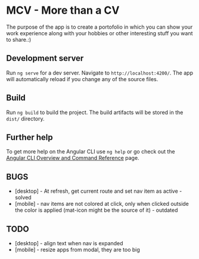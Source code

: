 # MCV - More than a CV

The purpose of the app is to create a portofolio in which you can show your work experience along with your hobbies or other interesting stuff you want to share.:)

## Development server

Run `ng serve` for a dev server. Navigate to `http://localhost:4200/`. The app will automatically reload if you change any of the source files.

## Build

Run `ng build` to build the project. The build artifacts will be stored in the `dist/` directory.

## Further help

To get more help on the Angular CLI use `ng help` or go check out the [Angular CLI Overview and Command Reference](https://angular.io/cli) page.

## BUGS

- [desktop] - At refresh, get current route and set nav item as active - solved
- [mobile] - nav items are not colored at click, only when clicked outside the color is applied (mat-icon might be the source of it) - outdated

## TODO

- [desktop] - align text when nav is expanded
- [mobile] - resize apps from modal, they are too big
